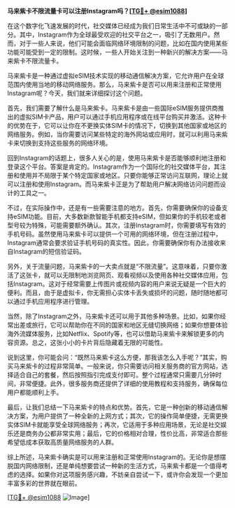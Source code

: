 **马来紫卡不限流量卡可以注册Instagram吗？[[TG💪+ @esim1088](https://t.me/s/esim1088)]**

在这个数字化飞速发展的时代，社交媒体已经成为我们日常生活中不可或缺的一部分。其中，Instagram作为全球最受欢迎的社交平台之一，吸引了无数用户。然而，对于一些人来说，他们可能会面临网络环境限制的问题，比如在国内使用某些功能可能受到一定的限制。这时候，一些人开始关注到一种新兴的解决方案——马来紫卡不限流量卡。

马来紫卡是一种通过虚拟eSIM技术实现的移动通信解决方案，它允许用户在全球范围内使用当地的移动网络服务。那么，马来紫卡是否可以用来注册和正常使用Instagram呢？今天，我们就来详细探讨这个问题。

首先，我们需要了解什么是马来紫卡。马来紫卡是由一些国际eSIM服务提供商推出的虚拟SIM卡产品，用户可以通过手机应用程序或在线平台购买并激活。这种卡的优势在于，它可以让你在不更换实体SIM卡的情况下，切换到其他国家或地区的网络服务。例如，当你需要访问某些特定的海外网站或应用时，就可以利用马来紫卡来切换到支持这些服务的网络环境。

回到Instagram的话题上，很多人关心的是，使用马来紫卡是否能够顺利地注册和登录这个平台。答案是肯定的。Instagram作为一个国际化的社交媒体平台，其注册和使用并不局限于某个特定国家或地区。只要你能够正常访问互联网，理论上就可以注册和使用Instagram。而马来紫卡正是为了帮助用户解决网络访问问题而设计的工具之一。

不过，在实际操作中，还是有一些需要注意的地方。首先，你需要确保你的设备支持eSIM功能。目前，大多数新款智能手机都支持eSIM，但如果你的手机较老或者型号较为特殊，可能需要额外确认。其次，注册Instagram时，你需要填写有效的手机号码。虽然使用马来紫卡可以提供一个可用的网络环境，但在注册过程中，Instagram通常会要求验证手机号码的真实性。因此，你需要确保你有办法接收来自Instagram的短信验证码。

另外，关于流量问题，马来紫卡的一大卖点就是“不限流量”。这意味着，只要你激活了这张卡，就可以无限制地浏览网页、观看视频以及使用各种社交媒体应用，包括Instagram。这对于经常需要上传图片或视频内容的用户来说无疑是一个巨大的便利。而且，由于是虚拟卡，你无需担心实体卡丢失或损坏的问题，随时随地都可以通过手机应用程序进行管理。

当然，除了Instagram之外，马来紫卡还可以用于其他多种场景。比如，如果你经常出差或旅行，它可以帮助你在不同的国家和地区无缝切换网络；如果你想要体验海外流媒体服务，比如Netflix、Spotify等，也可以借助马来紫卡来解锁更多的内容资源。总之，这张小小的卡片背后隐藏着无限的可能性。

说到这里，你可能会问：“既然马来紫卡这么方便，那我该怎么入手呢？”其实，购买马来紫卡的过程非常简单。一般来说，你只需要访问相关服务商的官方网站，选择适合自己的套餐，然后按照指引完成支付即可。整个过程通常只需要几分钟时间，非常便捷。此外，很多服务商还提供了详细的使用教程和支持服务，确保每位用户都能顺利上手。

最后，让我们总结一下马来紫卡的特点和优势。首先，它是一种创新的移动通信解决方案，为用户提供了一种全新的上网方式；其次，它的操作简单便捷，无需更换实体SIM卡就能享受全球网络服务；再次，它适用于多种应用场景，无论是社交娱乐还是商务办公都非常实用；最后，它的价格相对合理，性价比高，非常适合那些希望低成本获取高质量网络服务的人群。

综上所述，马来紫卡确实是可以用来注册和正常使用Instagram的。无论你是想摆脱国内网络限制，还是单纯想要尝试一种新的生活方式，马来紫卡都是一个值得考虑的选择。如果你对这项服务感兴趣，不妨亲自尝试一下，或许你会发现一个更加丰富多彩的世界就在眼前。

[[TG💪+ @esim1088](https://t.me/s/esim1088) ![Image](https://i.postimg.cc/4NQfJmqS/Snipaste-2025-05-13-00-14-12.png)]